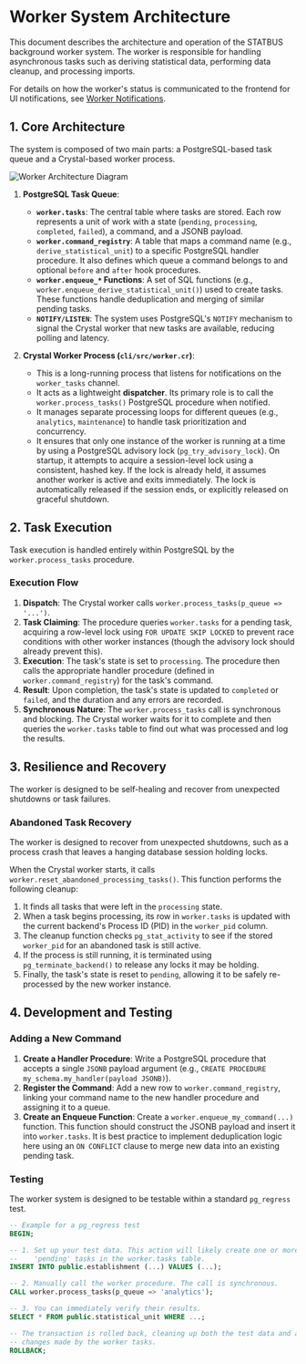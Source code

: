 # Worker System Architecture

This document describes the architecture and operation of the STATBUS background worker system. The worker is responsible for handling asynchronous tasks such as deriving statistical data, performing data cleanup, and processing imports.

For details on how the worker's status is communicated to the frontend for UI notifications, see [Worker Notifications](./worker-notifications.md).

## 1. Core Architecture

The system is composed of two main parts: a PostgreSQL-based task queue and a Crystal-based worker process.

![Worker Architecture Diagram](../.docs/diagrams/worker-architecture.png)

1.  **PostgreSQL Task Queue**:
    *   **`worker.tasks`**: The central table where tasks are stored. Each row represents a unit of work with a state (`pending`, `processing`, `completed`, `failed`), a command, and a JSONB payload.
    *   **`worker.command_registry`**: A table that maps a command name (e.g., `derive_statistical_unit`) to a specific PostgreSQL handler procedure. It also defines which queue a command belongs to and optional `before` and `after` hook procedures.
    *   **`worker.enqueue_*` Functions**: A set of SQL functions (e.g., `worker.enqueue_derive_statistical_unit()`) used to create tasks. These functions handle deduplication and merging of similar pending tasks.
    *   **`NOTIFY/LISTEN`**: The system uses PostgreSQL's `NOTIFY` mechanism to signal the Crystal worker that new tasks are available, reducing polling and latency.

2.  **Crystal Worker Process (`cli/src/worker.cr`)**:
    *   This is a long-running process that listens for notifications on the `worker_tasks` channel.
    *   It acts as a lightweight **dispatcher**. Its primary role is to call the `worker.process_tasks()` PostgreSQL procedure when notified.
    *   It manages separate processing loops for different queues (e.g., `analytics`, `maintenance`) to handle task prioritization and concurrency.
    *   It ensures that only one instance of the worker is running at a time by using a PostgreSQL advisory lock (`pg_try_advisory_lock`). On startup, it attempts to acquire a session-level lock using a consistent, hashed key. If the lock is already held, it assumes another worker is active and exits immediately. The lock is automatically released if the session ends, or explicitly released on graceful shutdown.

## 2. Task Execution

Task execution is handled entirely within PostgreSQL by the `worker.process_tasks` procedure.

### Execution Flow

1.  **Dispatch**: The Crystal worker calls `worker.process_tasks(p_queue => '...')`.
2.  **Task Claiming**: The procedure queries `worker.tasks` for a pending task, acquiring a row-level lock using `FOR UPDATE SKIP LOCKED` to prevent race conditions with other worker instances (though the advisory lock should already prevent this).
3.  **Execution**: The task's state is set to `processing`. The procedure then calls the appropriate handler procedure (defined in `worker.command_registry`) for the task's command.
4.  **Result**: Upon completion, the task's state is updated to `completed` or `failed`, and the duration and any errors are recorded.
5.  **Synchronous Nature**: The `worker.process_tasks` call is synchronous and blocking. The Crystal worker waits for it to complete and then queries the `worker.tasks` table to find out what was processed and log the results.

## 3. Resilience and Recovery

The worker is designed to be self-healing and recover from unexpected shutdowns or task failures.

### Abandoned Task Recovery

The worker is designed to recover from unexpected shutdowns, such as a process crash that leaves a hanging database session holding locks.

When the Crystal worker starts, it calls `worker.reset_abandoned_processing_tasks()`. This function performs the following cleanup:
1.  It finds all tasks that were left in the `processing` state.
2.  When a task begins processing, its row in `worker.tasks` is updated with the current backend's Process ID (PID) in the `worker_pid` column.
3.  The cleanup function checks `pg_stat_activity` to see if the stored `worker_pid` for an abandoned task is still active.
4.  If the process is still running, it is terminated using `pg_terminate_backend()` to release any locks it may be holding.
5.  Finally, the task's state is reset to `pending`, allowing it to be safely re-processed by the new worker instance.

## 4. Development and Testing

### Adding a New Command

1.  **Create a Handler Procedure**: Write a PostgreSQL procedure that accepts a single `JSONB` payload argument (e.g., `CREATE PROCEDURE my_schema.my_handler(payload JSONB)`).
2.  **Register the Command**: Add a new row to `worker.command_registry`, linking your command name to the new handler procedure and assigning it to a queue.
3.  **Create an Enqueue Function**: Create a `worker.enqueue_my_command(...)` function. This function should construct the JSONB payload and insert it into `worker.tasks`. It is best practice to implement deduplication logic here using an `ON CONFLICT` clause to merge new data into an existing pending task.

### Testing

The worker system is designed to be testable within a standard `pg_regress` test.

```sql
-- Example for a pg_regress test
BEGIN;

-- 1. Set up your test data. This action will likely create one or more
--    'pending' tasks in the worker.tasks table.
INSERT INTO public.establishment (...) VALUES (...);

-- 2. Manually call the worker procedure. The call is synchronous.
CALL worker.process_tasks(p_queue => 'analytics');

-- 3. You can immediately verify their results.
SELECT * FROM public.statistical_unit WHERE ...;

-- The transaction is rolled back, cleaning up both the test data and any
-- changes made by the worker tasks.
ROLLBACK;
```
